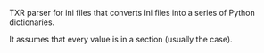 TXR parser for ini files that converts ini files into a series of Python dictionaries.

It assumes that every value is in a section (usually the case).
